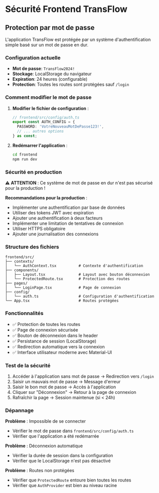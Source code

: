 # Sécurité Frontend TransFlow

## Protection par mot de passe

L'application TransFlow est protégée par un système d'authentification simple basé sur un mot de passe en dur.

### Configuration actuelle

- **Mot de passe**: `TransFlow2024!`
- **Stockage**: LocalStorage du navigateur
- **Expiration**: 24 heures (configurable)
- **Protection**: Toutes les routes sont protégées sauf `/login`

### Comment modifier le mot de passe

1. **Modifier le fichier de configuration** :
   ```typescript
   // frontend/src/config/auth.ts
   export const AUTH_CONFIG = {
     PASSWORD: 'VotreNouveauMotDePasse123!',
     // ... autres options
   } as const;
   ```

2. **Redémarrer l'application** :
   ```bash
   cd frontend
   npm run dev
   ```

### Sécurité en production

⚠️ **ATTENTION** : Ce système de mot de passe en dur n'est pas sécurisé pour la production !

**Recommandations pour la production** :
- Implémenter une authentification par base de données
- Utiliser des tokens JWT avec expiration
- Ajouter une authentification à deux facteurs
- Implémenter une limitation de tentatives de connexion
- Utiliser HTTPS obligatoire
- Ajouter une journalisation des connexions

### Structure des fichiers

```
frontend/src/
├── contexts/
│   └── AuthContext.tsx          # Contexte d'authentification
├── components/
│   ├── Layout.tsx               # Layout avec bouton déconnexion
│   └── ProtectedRoute.tsx       # Protection des routes
├── pages/
│   └── LoginPage.tsx            # Page de connexion
├── config/
│   └── auth.ts                  # Configuration d'authentification
└── App.tsx                      # Routes protégées
```

### Fonctionnalités

- ✅ Protection de toutes les routes
- ✅ Page de connexion sécurisée
- ✅ Bouton de déconnexion dans le header
- ✅ Persistance de session (LocalStorage)
- ✅ Redirection automatique vers la connexion
- ✅ Interface utilisateur moderne avec Material-UI

### Test de la sécurité

1. Accéder à l'application sans mot de passe → Redirection vers `/login`
2. Saisir un mauvais mot de passe → Message d'erreur
3. Saisir le bon mot de passe → Accès à l'application
4. Cliquer sur "Déconnexion" → Retour à la page de connexion
5. Rafraîchir la page → Session maintenue (si < 24h)

### Dépannage

**Problème** : Impossible de se connecter
- Vérifier le mot de passe dans `frontend/src/config/auth.ts`
- Vérifier que l'application a été redémarrée

**Problème** : Déconnexion automatique
- Vérifier la durée de session dans la configuration
- Vérifier que le LocalStorage n'est pas désactivé

**Problème** : Routes non protégées
- Vérifier que `ProtectedRoute` entoure bien toutes les routes
- Vérifier que `AuthProvider` est bien au niveau racine




